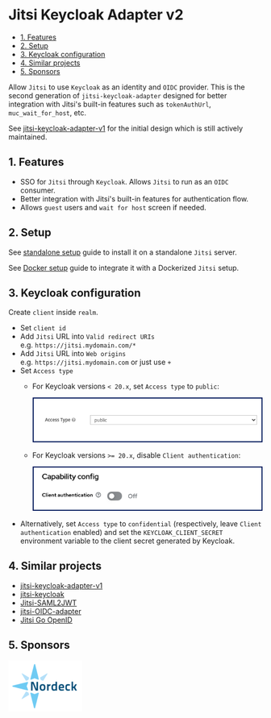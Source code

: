 # Jitsi Keycloak Adapter v2

- [1. Features](#1-features)
- [2. Setup](#2-setup)
- [3. Keycloak configuration](#3-keycloak-configuration)
- [4. Similar projects](#4-similar-projects)
- [5. Sponsors](#5-sponsors)

Allow `Jitsi` to use `Keycloak` as an identity and `OIDC` provider. This is the
second generation of `jitsi-keycloak-adapter` designed for better integration
with Jitsi's built-in features such as `tokenAuthUrl`, `muc_wait_for_host`, etc.

See
[jitsi-keycloak-adapter-v1](https://github.com/nordeck/jitsi-keycloak-adapter)
for the initial design which is still actively maintained.

## 1. Features

- SSO for `Jitsi` through `Keycloak`. Allows `Jitsi` to run as an `OIDC`
  consumer.
- Better integration with Jitsi's built-in features for authentication flow.
- Allows `guest` users and `wait for host` screen if needed.

## 2. Setup

See [standalone setup](./docs/setup-standalone.md) guide to install it on a
standalone `Jitsi` server.

See [Docker setup](./docs/setup-docker.md) guide to integrate it with a
Dockerized `Jitsi` setup.

## 3. Keycloak configuration

Create `client` inside `realm`.

- Set `client id`
- Add `Jitsi` URL into `Valid redirect URIs`\
  e.g. `https://jitsi.mydomain.com/*`
- Add `Jitsi` URL into `Web origins`\
  e.g. `https://jitsi.mydomain.com` or just use `+`
- Set `Access type`
  - For Keycloak versions `< 20.x`, set `Access type` to `public`:

    ![Screenshot Keycloak pre-20](docs/images/keycloak-pre-20.png)

  - For Keycloak versions `>= 20.x`, disable `Client authentication`:

    ![Screenshot Keycloak 20](docs/images/keycloak-20.png)
- Alternatively, set `Access type` to `confidential` (respectively, leave
  `Client authentication` enabled) and set the `KEYCLOAK_CLIENT_SECRET`
  environment variable to the client secret generated by Keycloak.

## 4. Similar projects

- [jitsi-keycloak-adapter-v1](https://github.com/nordeck/jitsi-keycloak-adapter)
- [jitsi-keycloak](https://github.com/D3473R/jitsi-keycloak)
- [Jitsi-SAML2JWT](https://github.com/Renater/Jitsi-SAML2JWT)
- [jitsi-OIDC-adapter](https://github.com/aadpM2hhdixoJm3u/jitsi-OIDC-adapter)
- [Jitsi Go OpenID](https://github.com/mod242/jitsi-go-openid)

## 5. Sponsors

[![Nordeck](docs/images/nordeck.png)](https://nordeck.net/)
